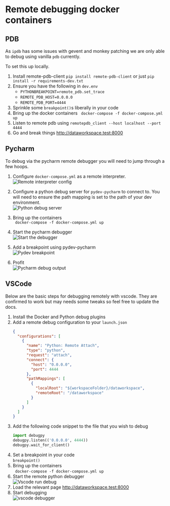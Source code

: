 # Remote debugging docker containers

## PDB

As `ipdb` has some issues with gevent and monkey patching we are only able to debug using vanilla `pdb` currently.

To set this up locally.

1. Install remote-pdb-client `pip install remote-pdb-client` or just `pip install -r requirements-dev.txt` 
2. Ensure you have the following in `dev.env`
    - `PYTHONBREAKPOINT=remote_pdb.set_trace`
    - `REMOTE_PDB_HOST=0.0.0.0`
    - `REMOTE_PDB_PORT=4444`
3. Sprinkle some `breakpoint()`s liberally in your code
4. Bring up the docker containers ` docker-compose -f docker-compose.yml up` 
5. Listen to remote pdb using `remotepdb_client --host localhost --port 4444`
6. Go and break things http://dataworkspace.test:8000

## Pycharm

To debug via the pycharm remote debugger you will need to jump through a few hoops.

1. Configure `docker-compose.yml` as a remote interpreter.  
    ![Remote interpreter config](./images/pycharm-remote-interpreter.png)

2. Configure a python debug server for `pydev-pycharm` to connect to. You will need to ensure the path mapping 
is set to the path of your dev environment.  
    ![Python debug server](./images/remote-debug-server.png)

3. Bring up the containers  
    ` docker-compose -f docker-compose.yml up`

4. Start the pycharm debugger  
    ![Start the debugger](./images/pycharm-start-debugger.png)

5. Add a breakpoint using pydev-pycharm  
    ![Pydev breakpoint](./images/pycharm-breakpoint.png)

4. Profit  
    ![Pycharm debug output](./images/pycharm-debug-ouput.png)

## VSCode

Below are the basic steps for debugging remotely with vscode. They are confirmed to work but may needs some tweaks so feel free to update the docs.

1. Install the Docker and Python debug plugins
2. Add a remote debug configuration to your `launch.json`
    ```json
    {
      "configurations": [
        {
          "name": "Python: Remote Attach",
          "type": "python",
          "request": "attach",
          "connect": {
            "host": "0.0.0.0",
            "port": 4444
          },
          "pathMappings": [
            {
              "localRoot": "${workspaceFolder}/dataworkspace",
              "remoteRoot": "/dataworkspace"
            }
          ]
        }
      ]
    }
    ```
3. Add the following code snippet to the file that you wish to debug  
    ```python
    import debugpy
    debugpy.listen(('0.0.0.0', 4444))
    debugpy.wait_for_client()
    ```
4. Set a breakpoint in your code  
    `breakpoint()`
5. Bring up the containers  
    ` docker-compose -f docker-compose.yml up`
6. Start the remote python debugger  
    ![Vscode run debug](./images/vscode-run-debug.png)
7. Load the relevant page http://dataworkspace.test:8000
8. Start debugging  
    ![vscode debugger](./images/vscode-debugger-output.png)
